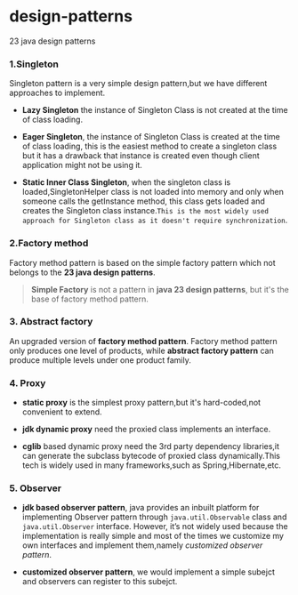 # design-patterns
23 java design patterns

### 1.Singleton
Singleton pattern is a very simple design pattern,but we have different approaches to implement.
+ **Lazy Singleton** the instance of Singleton Class is not created at the time of class loading.

+ **Eager Singleton**, the instance of Singleton Class is created at the time of class loading, this is the easiest method to create a singleton class but it has a drawback that instance is created even though client application might not be using it.

+ **Static Inner Class Singleton**, when the singleton class is loaded,SingletonHelper class is not loaded into memory and only when someone calls the getInstance method, this class gets loaded and creates the Singleton class instance.`This is the most widely used approach for Singleton class as it doesn't require synchronization`.

### 2.Factory method
Factory method pattern is based on the simple factory pattern which not belongs to the **23 java design patterns**.
> **Simple Factory** is not a pattern in **java 23 design patterns**, but it's the base of factory method pattern.

### 3. Abstract factory
An upgraded version of **factory method pattern**. Factory method pattern only produces one level of products, while **abstract factory pattern** can produce multiple levels under one product family.

### 4. Proxy
+ **static proxy** is the simplest proxy pattern,but it's hard-coded,not convenient to extend.

+ **jdk dynamic proxy** need the proxied class implements an interface.

+ **cglib** based dynamic proxy need the 3rd party dependency libraries,it can generate the subclass bytecode of proxied class dynamically.This tech is widely used in many frameworks,such as Spring,Hibernate,etc.

### 5. Observer
+ **jdk based observer pattern**, java provides an inbuilt platform for implementing Observer pattern through `java.util.Observable` class and `java.util.Observer` interface. However, it’s not widely used because the implementation is really simple and most of the times we customize my own interfaces and implement them,namely *customized observer pattern*.

+ **customized observer pattern**, we would implement a simple subejct and observers can register to this subejct.